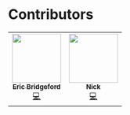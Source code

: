 # Contributors

<!-- ALL-CONTRIBUTORS-LIST:START - Do not remove or modify this section -->
<!-- prettier-ignore-start -->
<!-- markdownlint-disable -->
<table>
  <tr>
    <td align="center"><a href="http://ericwb.me"><img src="https://avatars.githubusercontent.com/u/8883547?v=4?s=100" width="100px;" alt=""/><br /><sub><b>Eric Bridgeford</b></sub></a><br /><a href="https://github.com/microsoft/graspologic/commits?author=ebridge2" title="Code">💻</a></td>
    <td align="center"><a href="https://github.com/Nyecarr"><img src="https://avatars.githubusercontent.com/u/4693255?v=4?s=100" width="100px;" alt=""/><br /><sub><b>Nick</b></sub></a><br /><a href="https://github.com/microsoft/graspologic/commits?author=Nyecarr" title="Code">💻</a></td>
  </tr>
</table>

<!-- markdownlint-restore -->
<!-- prettier-ignore-end -->

<!-- ALL-CONTRIBUTORS-LIST:END -->

